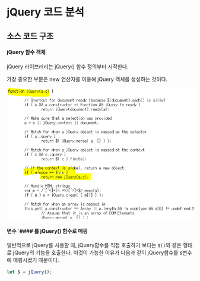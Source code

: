 # jQuery 코드 분석



## 소스 코드 구조

#### jQuery 함수 객체

jQuery 라이브러리는 jQuery() 함수 정의부터 시작한다.

가장 중요한 부분은 new 연산자를 이용해 jQuery 객체를 생성하는 것이다.

![ex_screenShot](./img/jQuery-코드분석1.png)



#### 변수 `#### 를 jQuery() 함수로 매핑

일반적으로 jQuery를 사용할 때, jQuery함수를 직접 호출하기 보다는 `$()`와 같은 형태로 jQuery의 기능을 호출한다. 이것이 가능한 이유가 다음과 같이 jQuery함수를 `$`변수에 매핑시켰기 때문이다.

```javascript
let $ = jQuery();
```

